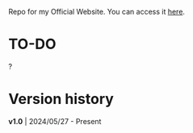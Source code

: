 Repo for my Official Website. You can access it [here](https://sobakintech.sytes.net).


# TO-DO
?

# Version history
**v1.0** | 2024/05/27 - Present
